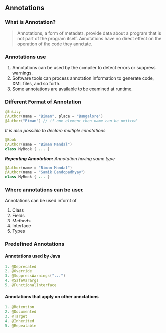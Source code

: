 ## Annotations

### What is Annotation?
>Annotations, a form of metadata, provide data about a program that is not part of the program itself. 
>Annotations have no direct effect on the operation of the code they annotate.

### Annotations use
1. Annotations can be used by the compiler to detect errors or suppress warnings.
2. Software tools can process annotation information to generate code, XML files, and so forth.
3. Some annotations are available to be examined at runtime.


### Different Format of Annotation
```java
@Entity
@Author(name = "Biman", place = "Bangalore")
@Author("Biman") // if one element then name can be omitted
```

*It is also possible to declare multiple annotations*
```java
@Book
@Author(name = "Biman Mandal")
class MyBook { ... }
```

***Repeating Annotation:** Annotation having same type*
```java
@Author(name = "Biman Mandal")
@Author(name = "Samik Bandopadhyay")
class MyBook { ... }
```
### Where annotations can be used
Annotations can be used infornt of 
1. Class
2. Fields
3. Methods
4. Interface
5. Types

### Predefined Annotations
#### Annotations used by Java
```java
1. @Deprecated
2. @Override
3. @SuppressWarnings("...")
4. @SafeVarargs
5. @FunctionalInterface
```
#### Annotations that apply on other annotations
```java
1. @Retention
2. @Documented
3. @Target 
4. @Inherited 
5. @Repeatable 
```

